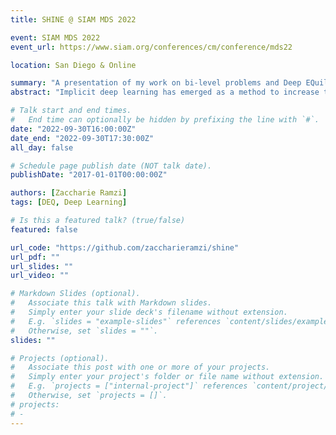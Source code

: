 ```yaml
---
title: SHINE @ SIAM MDS 2022

event: SIAM MDS 2022
event_url: https://www.siam.org/conferences/cm/conference/mds22

location: San Diego & Online

summary: "A presentation of my work on bi-level problems and Deep EQuilibrium networks: SHINE."
abstract: "Implicit deep learning has emerged as a method to increase the effective depth of deep neural networks. While their training is memory-efficient, they are still slower to train than their explicit counterparts. In Deep Equilibrium Models (DEQs), the training is performed as a bi-level problem, and its computational complexity is partially driven by the iterative inversion of a huge Jacobian matrix. In this paper, we propose a novel strategy to tackle this computational bottleneck from which many bi-level problems suffer. The main idea is to use the quasi-Newton matrices from the forward pass to efficiently approximate the inverse Jacobian matrix in the direction needed for the gradient computation. We provide a theorem that motivates using our method with the original forward algorithms. In addition, by modifying these forward algorithms, we further provide theoretical guarantees that our method asymptotically estimates the true implicit gradient. We empirically study this approach and the recent Jacobian-Free method in different settings, ranging from hyperparameter optimization to large Multiscale DEQs (MDEQs) applied to CIFAR and ImageNet. Both methods reduce significantly the computational cost of the backward pass. While SHINE has a clear advantage on hyperparameter optimization problems, both methods attain similar computational performances for larger scale problems such as MDEQs at the cost of a limited performance drop compared to the original models."

# Talk start and end times.
#   End time can optionally be hidden by prefixing the line with `#`.
date: "2022-09-30T16:00:00Z"
date_end: "2022-09-30T17:30:00Z"
all_day: false

# Schedule page publish date (NOT talk date).
publishDate: "2017-01-01T00:00:00Z"

authors: [Zaccharie Ramzi]
tags: [DEQ, Deep Learning]

# Is this a featured talk? (true/false)
featured: false

url_code: "https://github.com/zaccharieramzi/shine"
url_pdf: ""
url_slides: ""
url_video: ""

# Markdown Slides (optional).
#   Associate this talk with Markdown slides.
#   Simply enter your slide deck's filename without extension.
#   E.g. `slides = "example-slides"` references `content/slides/example-slides.md`.
#   Otherwise, set `slides = ""`.
slides: ""

# Projects (optional).
#   Associate this post with one or more of your projects.
#   Simply enter your project's folder or file name without extension.
#   E.g. `projects = ["internal-project"]` references `content/project/deep-learning/index.md`.
#   Otherwise, set `projects = []`.
# projects:
# -
---
```

